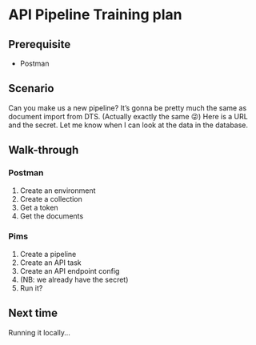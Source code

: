 # API Pipeline Training plan

## Prerequisite

* Postman

## Scenario

Can you make us a new pipeline? It’s gonna be pretty much the same as document import from DTS. (Actually exactly the same 😜) Here is a URL and the secret. Let me know when I can look at the data in the database.

## Walk-through

### Postman

1. Create an environment
1. Create a collection
1. Get a token
1. Get the documents

### Pims

1. Create a pipeline
1. Create an API task
1. Create an API endpoint config
1. (NB: we already have the secret)
1. Run it?

## Next time

Running it locally…
